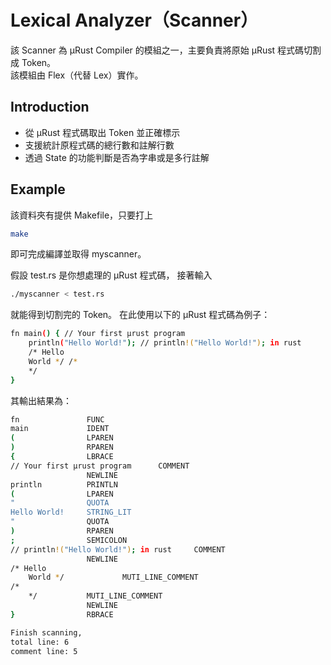 # Lexical Analyzer（Scanner）
該 Scanner 為 μRust Compiler 的模組之一，主要負責將原始 μRust 程式碼切割成 Token。  
該模組由 Flex（代替 Lex）實作。
## Introduction
- 從 μRust 程式碼取出 Token 並正確標示
- 支援統計原程式碼的總行數和註解行數
- 透過 State 的功能判斷是否為字串或是多行註解
## Example
該資料夾有提供 Makefile，只要打上
```sh
make
```
即可完成編譯並取得 myscanner。

假設 test.rs 是你想處理的 μRust 程式碼， 接著輸入
```sh
./myscanner < test.rs
```
就能得到切割完的 Token。
在此使用以下的 μRust 程式碼為例子：
```sh
fn main() { // Your first μrust program
    println("Hello World!"); // println!("Hello World!"); in rust
    /* Hello 
    World */ /*
    */
}
```
其輸出結果為：
```sh
fn               FUNC
main             IDENT
(                LPAREN
)                RPAREN
{                LBRACE
// Your first μrust program      COMMENT
                 NEWLINE
println          PRINTLN
(                LPAREN
"                QUOTA
Hello World!     STRING_LIT
"                QUOTA
)                RPAREN
;                SEMICOLON
// println!("Hello World!"); in rust     COMMENT
                 NEWLINE
/* Hello 
    World */             MUTI_LINE_COMMENT
/*
    */           MUTI_LINE_COMMENT
                 NEWLINE
}                RBRACE

Finish scanning,
total line: 6
comment line: 5
```

